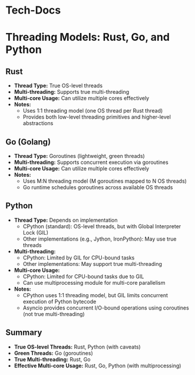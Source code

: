 # Tech-Docs

# Threading Models: Rust, Go, and Python

## Rust
- **Thread Type:** True OS-level threads
- **Multi-threading:** Supports true multi-threading
- **Multi-core Usage:** Can utilize multiple cores effectively
- **Notes:** 
  - Uses 1:1 threading model (one OS thread per Rust thread)
  - Provides both low-level threading primitives and higher-level abstractions

## Go (Golang)
- **Thread Type:** Goroutines (lightweight, green threads)
- **Multi-threading:** Supports concurrent execution via goroutines
- **Multi-core Usage:** Can utilize multiple cores effectively
- **Notes:** 
  - Uses M:N threading model (M goroutines mapped to N OS threads)
  - Go runtime schedules goroutines across available OS threads

## Python
- **Thread Type:** Depends on implementation
  - CPython (standard): OS-level threads, but with Global Interpreter Lock (GIL)
  - Other implementations (e.g., Jython, IronPython): May use true threads
- **Multi-threading:** 
  - CPython: Limited by GIL for CPU-bound tasks
  - Other implementations: May support true multi-threading
- **Multi-core Usage:**
  - CPython: Limited for CPU-bound tasks due to GIL
  - Can use multiprocessing module for multi-core parallelism
- **Notes:** 
  - CPython uses 1:1 threading model, but GIL limits concurrent execution of Python bytecode
  - Asyncio provides concurrent I/O-bound operations using coroutines (not true multi-threading)

## Summary
- **True OS-level Threads:** Rust, Python (with caveats)
- **Green Threads:** Go (goroutines)
- **True Multi-threading:** Rust, Go
- **Effective Multi-core Usage:** Rust, Go, Python (with multiprocessing)